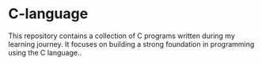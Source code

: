 # C-language
This repository contains a collection of C programs written during my learning journey.
It focuses on building a strong foundation in programming using the C language..
